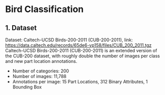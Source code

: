 ﻿# Bird Classification

## 1. Dataset
Dataset: Caltech-UCSD Birds-200-2011 (CUB-200-2011), link:  https://data.caltech.edu/records/65de6-vp158/files/CUB_200_2011.tgz
Caltech-UCSD Birds-200-2011 (CUB-200-2011) is an extended version of the CUB-200 dataset, with roughly double the number of images per class and new part location annotations.

- Number of categories: 200
- Number of images: 11,788
- Annotations per image: 15 Part Locations, 312 Binary Attributes, 1 Bounding Box
